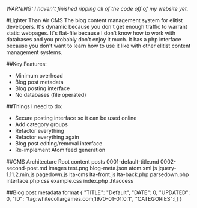_WARNING: I haven't finished ripping all of the code off of my website yet._

#Lighter Than Air CMS
The blog content management system for elitist developers.
It's dynamic because you don't get enough traffic to warrant static webpages.
It's flat-file because I don't know how to work with databases and you probably don't enjoy it much.
It has a php interface because you don't want to learn how to use it like with other elitist content management systems.

##Key Features:
 * Minimum overhead
 * Blog post metadata
 * Blog posting interface
 * No databases (file operated)

##Things I need to do:
 * Secure posting interface so it can be used online
 * Add category groups
 * Refactor everything
 * Refactor everything again
 * Blog post editing/removal interface
 * Re-implement Atom feed generation 


##CMS Architecture
	Root
		content
			posts
				0001-default-title.md
				0002-second-post.md
			images
				test.png
			blog-meta.json
			atom.xml
		js
			jquery-1.11.2.min.js
			pagedown.js
		lta-cms
			lta-front.js
			lta-back.php
			parsedown.php
			interface.php
		css
			example.css
		index.php
		.htaccess

##Blog post metadata format
	{
		"TITLE": "Default",
		"DATE": 0,
		"UPDATED": 0,
		"ID": "tag:whitecollargames.com,1970-01-01:0:1",
		"CATEGORIES":[]
	}
